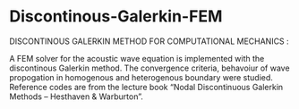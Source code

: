 # Discontinous-Galerkin-FEM
DISCONTINOUS GALERKIN METHOD FOR COMPUTATIONAL MECHANICS : 

A FEM solver for the acoustic wave equation is implemented with the discontinous Galerkin method.
The convergence criteria, behavoiur of wave propogation in homogenous and heterogenous boundary were studied. 
Reference codes are from the lecture book “Nodal Discontinuous Galerkin Methods – Hesthaven & Warburton”.
